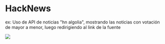 # HackNews
ex: Uso de API de noticias "hn algolia", mostrando las noticias con votación de mayor a menor, luego redirigiendo al link de la fuente

![](ex-HackerNews.gif)
